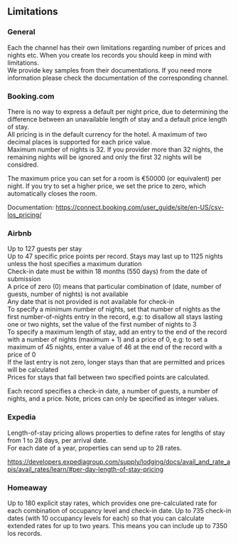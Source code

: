 ## Limitations

### General

Each the channel has their own limitations regarding number of prices and nights etc. When you create los records you should keep in mind with limitations.  
We provide key samples from their documentations. If you need more information please check the documentation of the corresponding channel.

### Booking.com

There is no way to express a default per night price, due to determining the difference between an unavailable length of stay and a default price length of stay.  
All pricing is in the default currency for the hotel. A maximum of two decimal places is supported for each price value.  
Maximum number of nights is 32. If you provider more than 32 nights, the remaining nights will be ignored and only the first 32 nights will be considred.  

The maximum price you can set for a room is €50000 (or equivalent) per night. If you try to set a higher price, we set the price to zero, which automatically closes the room.

Documentation: https://connect.booking.com/user_guide/site/en-US/csv-los_pricing/

### Airbnb

Up to 127 guests per stay  
Up to 47 specific price points per record.
Stays may last up to 1125 nights unless the host specifies a maximum duration  
Check-in date must be within 18 months (550 days) from the date of submission  
A price of zero (0) means that particular combination of (date, number of guests, number of nights) is not available  
Any date that is not provided is not available for check-in  
To specify a minimum number of nights, set that number of nights as the first number-of-nights entry in the record, e.g: to disallow all stays lasting one or two nights, set the value of the first number of nights to 3  
To specify a maximum length of stay, add an entry to the end of the record with a number of nights (maximum + 1) and a price of 0, e.g: to set a maximum of 45 nights, enter a value of 46 at the end of the record with a price of 0  
If the last entry is not zero, longer stays than that are permitted and prices will be calculated  
Prices for stays that fall between two specified points are calculated.

Each record specifies a check-in date, a number of guests, a number of nights, and a price. Note, prices can only be specified as integer values.

### Expedia

Length-of-stay pricing allows properties to define rates for lengths of stay from 1 to 28 days, per arrival date.  
For each date of a year, properties can send up to 28 rates.

https://developers.expediagroup.com/supply/lodging/docs/avail_and_rate_apis/avail_rates/learn/#per-day-length-of-stay-pricing

### Homeaway

Up to 180 explicit stay rates, which provides one pre-calculated rate for each combination of occupancy level and check-in date.
Up to 735 check-in dates (with 10 occupancy levels for each) so that you can calculate extended rates for up to two years. This means you can include up to 7350 los records.

